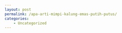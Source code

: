 ```yaml
---
layout: post
permalink: /apa-arti-mimpi-kalung-emas-putih-putus/
categories:
    - Uncategorized
---
```



